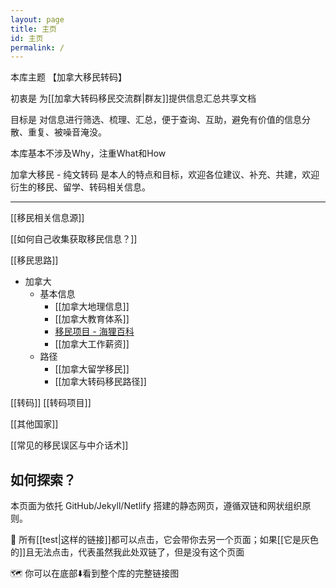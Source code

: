 ```yaml
---
layout: page
title: 主页
id: 主页
permalink: /
---
```


本库主题 【加拿大移民转码】 

初衷是 为[[加拿大转码移民交流群|群友]]提供信息汇总共享文档

目标是 对信息进行筛选、梳理、汇总，便于查询、互助，避免有价值的信息分散、重复、被噪音淹没。

本库基本不涉及Why，注重What和How

加拿大移民 - 纯文转码 是本人的特点和目标，欢迎各位建议、补充、共建，欢迎衍生的移民、留学、转码相关信息。

---

[[移民相关信息源]]

[[如何自己收集获取移民信息？]]

[[移民思路]]

- 加拿大
	- 基本信息
		- [[加拿大地理信息]]
		- [[加拿大教育体系]]
		- [移民项目 - 海狸百科](https://www.hailibk.com/immigration-programs/?_class_selection=pnp)
		- [[加拿大工作薪资]]
	- 路径
		- [[加拿大留学移民]]
		- [[加拿大转码移民路径]]


[[转码]] [[转码项目]]

[[其他国家]]

[[常见的移民误区与中介话术]]

## 如何探索？

本页面为依托 GitHub/Jekyll/Netlify 搭建的静态网页，遵循双链和网状组织原则。

🔗 所有[[test|这样的链接]]都可以点击，它会带你去另一个页面；如果[[它是灰色的]]且无法点击，代表虽然我此处双链了，但是没有这个页面

🗺️ 你可以在底部⬇️看到整个库的完整链接图
